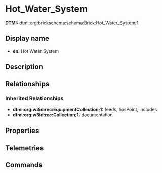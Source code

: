 # Hot_Water_System
**DTMI:** dtmi:org:brickschema:schema:Brick:Hot_Water_System;1
## Display name
- **en:** Hot Water System
## Description
## Relationships
### Inherited Relationships
* **dtmi:org:w3id:rec:EquipmentCollection;1:** feeds, hasPoint, includes
* **dtmi:org:w3id:rec:Collection;1:** documentation
## Properties
## Telemetries
## Commands
